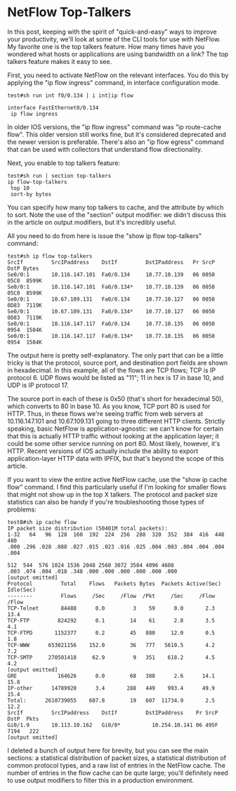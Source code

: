# NetFlow Top-Talkers
In this post, keeping with the spirit of "quick-and-easy" ways to improve your productivity, we'll look at some of the CLI tools for use with NetFlow. My favorite one is the top talkers feature. How many times have you wondered what hosts or applications are using bandwidth on a link? The top talkers feature makes it easy to see. 

First, you need to activate NetFlow on the relevant interfaces. You do this by applying the "ip flow ingress" command, in interface configuration mode. 

```
test#sh run int f0/0.134 | i int|ip flow

interface FastEthernet0/0.134              
 ip flow ingress                           

```

In older IOS versions, the "ip flow ingress" command was "ip route-cache flow". This older version still works fine, but it's considered deprecated and the newer version is preferable. There's also an "ip flow egress" command that can be used with collectors that understand flow directionality.

Next, you enable to top talkers feature:

```
test#sh run | section top-talkers
ip flow-top-talkers
 top 10
 sort-by bytes
```

You can specify how many top talkers to cache, and the attribute by which to sort. Note the use of the "section" output modifier: we didn't discuss this in the article on output modifiers, but it's incredibly useful.

All you need to do from here is issue the "show ip flow top-talkers" command:

```
test#sh ip flow top-talkers
SrcIf         SrcIPaddress    DstIf         DstIPaddress   Pr SrcP DstP Bytes
Se0/0:1       10.116.147.101  Fa0/0.134     10.77.10.139   06 0050 05C0  8599K
Se0/0:1       10.116.147.101  Fa0/0.134*    10.77.10.139   06 0050 05C0  8599K
Se0/0:1       10.67.109.131   Fa0/0.134     10.77.10.127   06 0050 0D83  7119K
Se0/0:1       10.67.109.131   Fa0/0.134*    10.77.10.127   06 0050 0D83  7119K
Se0/0:1       10.116.147.117  Fa0/0.134     10.77.10.135   06 0050 0954  1584K
Se0/0:1       10.116.147.117  Fa0/0.134*    10.77.10.135   06 0050 0954  1584K
```

The output here is pretty self-explanatory. The only part that can be a little tricky is that the protocol, source port, and destination port fields are shown in hexadecimal. In this example, all of the flows are TCP flows; TCP is IP protocol 6. UDP flows would be listed as "11"; 11 in hex is 17 in base 10, and UDP is IP protocol 17.

The source port in each of these is 0x50 (that's short for hexadecimal 50), which converts to 80 in base 10. As you know, TCP port 80 is used for HTTP. Thus, in these flows we're seeing traffic from web servers at 10.116.147.101 and 10.67.109.131 going to three different HTTP clients. Strictly speaking, basic NetFlow is application-agnostic: we can't know for certain that this is actually HTTP traffic without looking at the application layer; it could be some other service running on port 80. Most likely, however, it's HTTP. Recent versions of IOS actually include the ability to export application-layer HTTP data with IPFIX, but that's beyond the scope of this article.

If you want to view the entire active NetFlow cache, use the "show ip cache flow" command. I find this particularly useful if I'm looking for smaller flows that might not show up in the top X talkers. The protocol and packet size statistics can also be handy if you're troubleshooting those types of problems:

```
testB#sh ip cache flow
IP packet size distribution (50401M total packets):   
1-32   64   96  128  160  192  224  256  288  320  352  384  416  448  480
.000 .296 .028 .088 .027 .015 .023 .016 .025 .004 .003 .004 .004 .004 .004    

512  544  576 1024 1536 2048 2560 3072 3584 4096 4608
.003 .074 .004 .018 .348 .000 .000 .000 .000 .000 .000
[output omitted]
Protocol         Total    Flows   Packets Bytes  Packets Active(Sec) Idle(Sec)
--------         Flows     /Sec     /Flow  /Pkt     /Sec     /Flow     /Flow
TCP-Telnet       84488      0.0         3    59      0.0       2.3      13.4
TCP-FTP         824292      0.1        14    61      2.8       3.5       4.1
TCP-FTPD       1152377      0.2        45   880     12.0       0.5       1.8
TCP-WWW      653021156    152.0        36   777   5610.5       4.2       7.2
TCP-SMTP     270501418     62.9         9   351    618.2       4.5       4.2
[output omitted]
GRE             164626      0.0        68   388      2.6      14.1      15.8
IP-other      14789920      3.4       288   449    993.4      49.9      15.4
Total:      2610739055    607.8        19   607  11734.9       2.5      12.2
SrcIf         SrcIPaddress    DstIf         DstIPaddress    Pr SrcP DstP  Pkts
Gi0/1.9       10.113.10.162   Gi0/0*          10.254.10.141 06 495F 7194   222 
[output omitted]
```

I deleted a bunch of output here for brevity, but you can see the main sections: a statistical distribution of packet sizes, a statistical distribution of common protocol types, and a raw list of entries in the NetFlow cache. The number of entries in the flow cache can be quite large; you'll definitely need to use output modifiers to filter this in a production environment.



